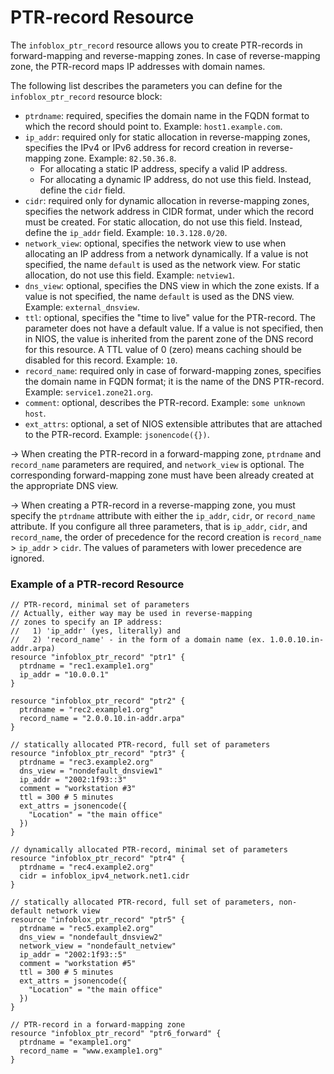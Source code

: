 # PTR-record Resource

The `infoblox_ptr_record` resource allows you to create PTR-records in forward-mapping and reverse-mapping zones. In case of reverse-mapping zone, the PTR-record maps IP addresses with domain names.

The following list describes the parameters you can define for the `infoblox_ptr_record` resource block:

* `ptrdname`: required, specifies the domain name in the FQDN format to which the record should point to. Example: `host1.example.com`.
* `ip_addr`: required only for static allocation in reverse-mapping zones, specifies the IPv4 or IPv6 address for record creation in reverse-mapping zone. Example: `82.50.36.8`.
    * For allocating a static IP address, specify a valid IP address.
    * For allocating a dynamic IP address, do not use this field. Instead, define the `cidr` field.
* `cidr`: required only for dynamic allocation in reverse-mapping zones, specifies the network address in CIDR format, under which the record must be created. For static allocation, do not use this field. Instead, define the `ip_addr` field. Example: `10.3.128.0/20`.
* `network_view`: optional, specifies the network view to use when allocating an IP address from a network dynamically. If a value is not specified, the name `default` is used as the network view. For static allocation, do not use this field. Example: `netview1`.
* `dns_view`: optional, specifies the DNS view in which the zone exists. If a value is not specified, the name `default` is used as the DNS view. Example: `external_dnsview`.
* `ttl`: optional, specifies the "time to live" value for the PTR-record. The parameter does not have a default value. If a value is not specified, then in NIOS, the value is inherited from the parent zone of the DNS record for this resource. A TTL value of 0 (zero) means caching should be disabled for this record. Example: `10`.
* `record_name`: required only in case of forward-mapping zones, specifies the domain name in FQDN format; it is the name of the DNS PTR-record. Example: `service1.zone21.org`.
* `comment`: optional, describes the PTR-record. Example: `some unknown host`.
* `ext_attrs`: optional, a set of NIOS extensible attributes that are attached to the PTR-record. Example: `jsonencode({})`.

-> When creating the PTR-record in a forward-mapping zone, `ptrdname` and `record_name` parameters are required, and `network_view` is optional. The corresponding forward-mapping zone must have been already created at the appropriate DNS view.

->  When creating a PTR-record in a reverse-mapping zone, you must specify the `ptrdname` attribute with either the `ip_addr`, `cidr`, or `record_name` attribute. If you configure all three parameters, that is `ip_addr`, `cidr`, and `record_name`, the order of precedence for the record creation is `record_name` > `ip_addr` > `cidr`. The values of parameters with lower precedence are ignored.

### Example of a PTR-record Resource

```hcl
// PTR-record, minimal set of parameters
// Actually, either way may be used in reverse-mapping
// zones to specify an IP address:
//   1) 'ip_addr' (yes, literally) and
//   2) 'record_name' - in the form of a domain name (ex. 1.0.0.10.in-addr.arpa)
resource "infoblox_ptr_record" "ptr1" {
  ptrdname = "rec1.example1.org"
  ip_addr = "10.0.0.1"
}

resource "infoblox_ptr_record" "ptr2" {
  ptrdname = "rec2.example1.org"
  record_name = "2.0.0.10.in-addr.arpa"
}

// statically allocated PTR-record, full set of parameters
resource "infoblox_ptr_record" "ptr3" {
  ptrdname = "rec3.example2.org"
  dns_view = "nondefault_dnsview1"
  ip_addr = "2002:1f93::3"
  comment = "workstation #3"
  ttl = 300 # 5 minutes
  ext_attrs = jsonencode({
    "Location" = "the main office"
  })
}

// dynamically allocated PTR-record, minimal set of parameters
resource "infoblox_ptr_record" "ptr4" {
  ptrdname = "rec4.example2.org"
  cidr = infoblox_ipv4_network.net1.cidr
}

// statically allocated PTR-record, full set of parameters, non-default network view
resource "infoblox_ptr_record" "ptr5" {
  ptrdname = "rec5.example2.org"
  dns_view = "nondefault_dnsview2"
  network_view = "nondefault_netview"
  ip_addr = "2002:1f93::5"
  comment = "workstation #5"
  ttl = 300 # 5 minutes
  ext_attrs = jsonencode({
    "Location" = "the main office"
  })
}

// PTR-record in a forward-mapping zone
resource "infoblox_ptr_record" "ptr6_forward" {
  ptrdname = "example1.org"
  record_name = "www.example1.org"
}
```
